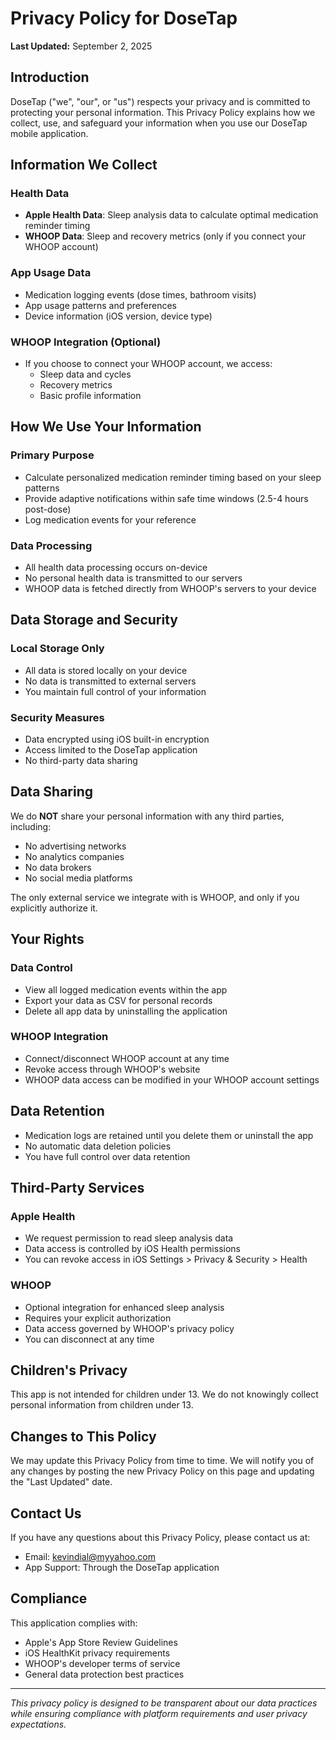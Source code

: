 # Privacy Policy for DoseTap

**Last Updated:** September 2, 2025

## Introduction

DoseTap ("we", "our", or "us") respects your privacy and is committed to protecting your personal information. This Privacy Policy explains how we collect, use, and safeguard your information when you use our DoseTap mobile application.

## Information We Collect

### Health Data
- **Apple Health Data**: Sleep analysis data to calculate optimal medication reminder timing
- **WHOOP Data**: Sleep and recovery metrics (only if you connect your WHOOP account)

### App Usage Data
- Medication logging events (dose times, bathroom visits)
- App usage patterns and preferences
- Device information (iOS version, device type)

### WHOOP Integration (Optional)
- If you choose to connect your WHOOP account, we access:
  - Sleep data and cycles
  - Recovery metrics
  - Basic profile information

## How We Use Your Information

### Primary Purpose
- Calculate personalized medication reminder timing based on your sleep patterns
- Provide adaptive notifications within safe time windows (2.5-4 hours post-dose)
- Log medication events for your reference

### Data Processing
- All health data processing occurs on-device
- No personal health data is transmitted to our servers
- WHOOP data is fetched directly from WHOOP's servers to your device

## Data Storage and Security

### Local Storage Only
- All data is stored locally on your device
- No data is transmitted to external servers
- You maintain full control of your information

### Security Measures
- Data encrypted using iOS built-in encryption
- Access limited to the DoseTap application
- No third-party data sharing

## Data Sharing

We do **NOT** share your personal information with any third parties, including:
- No advertising networks
- No analytics companies
- No data brokers
- No social media platforms

The only external service we integrate with is WHOOP, and only if you explicitly authorize it.

## Your Rights

### Data Control
- View all logged medication events within the app
- Export your data as CSV for personal records
- Delete all app data by uninstalling the application

### WHOOP Integration
- Connect/disconnect WHOOP account at any time
- Revoke access through WHOOP's website
- WHOOP data access can be modified in your WHOOP account settings

## Data Retention

- Medication logs are retained until you delete them or uninstall the app
- No automatic data deletion policies
- You have full control over data retention

## Third-Party Services

### Apple Health
- We request permission to read sleep analysis data
- Data access is controlled by iOS Health permissions
- You can revoke access in iOS Settings > Privacy & Security > Health

### WHOOP
- Optional integration for enhanced sleep analysis
- Requires your explicit authorization
- Data access governed by WHOOP's privacy policy
- You can disconnect at any time

## Children's Privacy

This app is not intended for children under 13. We do not knowingly collect personal information from children under 13.

## Changes to This Policy

We may update this Privacy Policy from time to time. We will notify you of any changes by posting the new Privacy Policy on this page and updating the "Last Updated" date.

## Contact Us

If you have any questions about this Privacy Policy, please contact us at:

- Email: [kevindial@myyahoo.com](mailto:kevindial@myyahoo.com)
- App Support: Through the DoseTap application

## Compliance

This application complies with:
- Apple's App Store Review Guidelines
- iOS HealthKit privacy requirements
- WHOOP's developer terms of service
- General data protection best practices

---

*This privacy policy is designed to be transparent about our data practices while ensuring compliance with platform requirements and user privacy expectations.*
